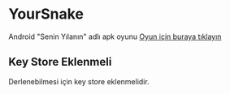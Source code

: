 # YourSnake
Android "Senin Yılanın" adlı apk oyunu
[Oyun için buraya tıklayın](https://play.google.com/store/apps/details?id=com.yemreak.yoursnake)

## Key Store Eklenmeli

Derlenebilmesi için key store eklenmelidir.
